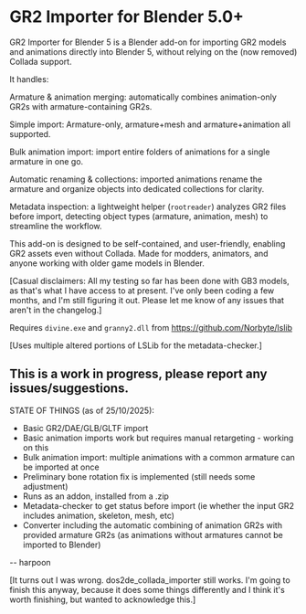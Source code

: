 # GR2 Importer for Blender 5.0+

GR2 Importer for Blender 5 is a Blender add-on for importing GR2 models and animations directly into Blender 5, without relying on the (now removed) Collada support.

It handles:

Armature & animation merging: automatically combines animation-only GR2s with armature-containing GR2s.

Simple import: Armature-only, armature+mesh and armature+animation all supported.

Bulk animation import: import entire folders of animations for a single armature in one go.

Automatic renaming & collections: imported animations rename the armature and organize objects into dedicated collections for clarity.

Metadata inspection: a lightweight helper (`rootreader`) analyzes GR2 files before import, detecting object types (armature, animation, mesh) to streamline the workflow.

This add-on is designed to be self-contained, and user-friendly, enabling GR2 assets even without Collada. Made for modders, animators, and anyone working with older game models in Blender.


[Casual disclaimers: 
	All my testing so far has been done with GB3 models, as that's what I have access to at present.
	I've only been coding a few months, and I'm still figuring it out. Please let me know of any issues that aren't in the changelog.]

Requires `divine.exe` and `granny2.dll` from https://github.com/Norbyte/lslib 

[Uses multiple altered portions of LSLib for the metadata-checker.]

## This is a work in progress, please report any issues/suggestions.

 STATE OF THINGS (as of 25/10/2025):
  * Basic GR2/DAE/GLB/GLTF import
  * Basic animation imports work but requires manual retargeting - working on this
  * Bulk animation import: multiple animations with a common armature can be imported at once
  * Preliminary bone rotation fix is implemented (still needs some adjustment)
  * Runs as an addon, installed from a .zip
  * Metadata-checker to get status before import (ie whether the input GR2 includes animation, skeleton, mesh, etc)
  * Converter including the automatic combining of animation GR2s with provided armature GR2s (as animations without armatures cannot be imported to Blender)

 -- harpoon
 
 [It turns out I was wrong. dos2de_collada_importer still works. I'm going to finish this anyway, because it does some things differently and I think it's worth finishing, but wanted to acknowledge this.]
 